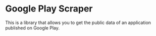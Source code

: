 # Google Play Scraper

This is a library that allows you to get the public data of an application published on Google Play.
